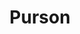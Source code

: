 ---
title: "Purson"
summary: "Psychedelic rock band from Southend-On-Sea, England. Final line-up: Rosalie Cunningham - vocals, guitar George Hudson - lead guitar, backing vocals Samuel Shove - Keyboards Justin Smith - bass Raphael Mura - drums Former members: Ed Turner - bass, guitar, percussion Barnaby Maddick - bass Jack Hobbs - drums James Last - drums During a UK tour in which a number of shows were cancelled, Purson announced that their 15 December 2016 London show at venue 'The Lexington' would be the band's last. Rosalie Cunningham, George Hudson, Samuel Shove, Justin Smith and Raphael Mura were joined by Jack Hobbs on Electric Piano for that show an hour after which the band's facebook page proclaimed: \"Thank you and goodnight.\" No explanation for the decision was made public. Rosalie Cunningham subsequently released a solo album."
image: "purson.jpg"
apple_music_artist_url: "https://music.apple.com/gb/artist/purson/516682295"
wikipedia_url: "https://en.wikipedia.org/wiki/Purson_(band)"
---